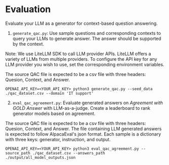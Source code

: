 # Evaluation

Evaluate your LLM as a generator for context-based question answering. 

1. `generate_qac.py`: Use sample questions and corresponding contexts to query your LLMs to generate answer. The answer should be supported by the context.

Note: We use LiteLLM SDK to call LLM provider APIs. LiteLLM offers a variety of LLMs from multiple providers. To configure the API key for any LLM provider you wish to use, set the corresponding environment variables.

The source QAC file is expected to be a csv file with three headers: Quesion, Context, and Answer.

`OPENAI_API_KEY=<YOUR_API_KEY> python3 generate_qac.py --seed_data ./qac_dataset.csv --domain 'IT support'`

2. `eval_qac_agreement.py`: Evaluate generated answers on *Agreement with GOLD Answer* with LLM-as-a-judge. Create a leaderboard to rank generator models based on agreement.

The source QAC file is expected to be a csv file with three headers: Quesion, Context, and Answer.
The file containing LLM generated answers is expected to follow AlpacaEval's json format. Each sample is a dictionary with three keys: generator, instruction, and output.

`OPENAI_API_KEY=<YOUR_API_KEY> python3 eval_qac_agreement.py --source_path ./qac_dataset.csv --answers_path ./output/all_model_outputs.json`